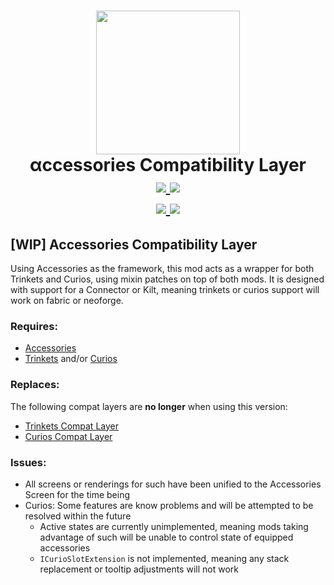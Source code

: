 <h1 align="center">
  <img src="https://cdn.modrinth.com/data/jtmvUHXj/14fabf4859e845b0bd6659daf2375be3e88f59ec.png" width=230>
  <br>
  αccessories Compatibility Layer
  <br>
  <a href="https://modrinth.com/mod/accessories-compatibility-layer/">
      <img src="https://img.shields.io/badge/-modrinth-gray?style=for-the-badge&labelColor=1bd96a&labelWidth=15&logo=modrinth&logoColor=white">
  </a>
  <a href="https://www.curseforge.com/minecraft/mc-mods/accessories-compatibility-layer">
      <img src="https://img.shields.io/badge/-curseforge-gray?style=for-the-badge&labelColor=f16436&labelWidth=15&logo=curseforge&logoColor=white">
  </a>
  <br>
  <a href="https://discord.gg/xrwHKktV2d">
      <img src="https://img.shields.io/discord/825828008644313089?label=wisp%20forest&logo=discord&logoColor=white&style=for-the-badge">
  </a>
  <a href="https://docs.wispforest.io/accessories/home/">
    <img src="https://img.shields.io/badge/Documentation-Link-SECRET_MESSAGE?link=https%3A%2F%2Fdocs.wispforest.io%2Faccessories%2Fhome%2F&logo=materialformkdocs&logoColor=white&color=blue&style=for-the-badge">
  </a>
</h1>

## [WIP] Accessories Compatibility Layer

Using Accessories as the framework, this mod acts as a wrapper for both Trinkets and Curios, using mixin patches on top of both mods. It is designed with support for a Connector or Kilt, meaning trinkets or curios support will work on fabric or neoforge.

### Requires: 
- [Accessories](https://modrinth.com/mod/accessories/)
- [Trinkets](https://modrinth.com/mod/trinkets) and/or [Curios](https://modrinth.com/mod/curios)

### Replaces: 
The following compat layers are **no longer** when using this version:
- [Trinkets Compat Layer](https://modrinth.com/mod/accessories-tc-layer/versions)
- [Curios Compat Layer](https://modrinth.com/mod/accessories-cc-layer/versions)

### Issues:
- All screens or renderings for such have been unified to the Accessories Screen for the time being
- Curios: Some features are know problems and will be attempted to be resolved within the future
  - Active states are currently unimplemented, meaning mods taking advantage of such will be unable to control state of equipped accessories
  - `ICurioSlotExtension` is not implemented, meaning any stack replacement or tooltip adjustments will not work
